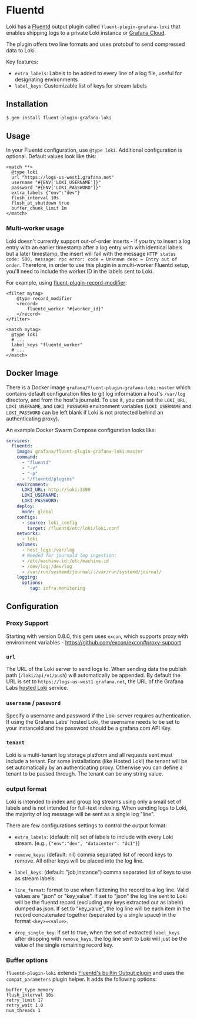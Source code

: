 # Fluentd

Loki has a [Fluentd](https://fluentd.org/) output plugin called
`fluent-plugin-grafana-loki` that enables shipping logs to a private Loki
instance or [Grafana Cloud](https://grafana.com/oss/loki).

The plugin offers two line formats and uses protobuf to send compressed data to
Loki.

Key features:

* `extra_labels`: Labels to be added to every line of a log file, useful for
  designating environments
* `label_keys`: Customizable list of keys for stream labels

## Installation

```bash
$ gem install fluent-plugin-grafana-loki
```

## Usage

In your Fluentd configuration, use `@type loki`. Additional configuration is
optional. Default values look like this:

```
<match **>
  @type loki
  url "https://logs-us-west1.grafana.net"
  username "#{ENV['LOKI_USERNAME']}"
  password "#{ENV['LOKI_PASSWORD']}"
  extra_labels {"env":"dev"}
  flush_interval 10s
  flush_at_shutdown true
  buffer_chunk_limit 1m
</match>
```

### Multi-worker usage

Loki doesn't currently support out-of-order inserts - if you try to insert a log
entry with an earlier timestamp after a log entry with with identical labels but
a later timestamp, the insert will fail with the message
`HTTP status code: 500, message: rpc error: code = Unknown desc = Entry out of
order`. Therefore, in order to use this plugin in a multi-worker Fluentd setup,
you'll need to include the worker ID in the labels sent to Loki.

For example, using
[fluent-plugin-record-modifier](https://github.com/repeatedly/fluent-plugin-record-modifier):

```
<filter mytag>
    @type record_modifier
    <record>
        fluentd_worker "#{worker_id}"
    </record>
</filter>

<match mytag>
  @type loki
  # ...
  label_keys "fluentd_worker"
  # ...
</match>
```

## Docker Image

There is a Docker image `grafana/fluent-plugin-grafana-loki:master` which
contains default configuration files to git log information
a host's `/var/log` directory, and from the host's journald. To use it, you can set
the `LOKI_URL`, `LOKI_USERNAME`, and `LOKI_PASSWORD` environment variables
(`LOKI_USERNAME` and `LOKI_PASSWORD` can be left blank if Loki is not protected
behind an authenticating proxy).

An example Docker Swarm Compose configuration looks like:

```yaml
services:
  fluentd:
    image: grafana/fluent-plugin-grafana-loki:master
    command:
      - "fluentd"
      - "-v"
      - "-p"
      - "/fluentd/plugins"
    environment:
      LOKI_URL: http://loki:3100
      LOKI_USERNAME:
      LOKI_PASSWORD:
    deploy:
      mode: global
    configs:
      - source: loki_config
        target: /fluentd/etc/loki/loki.conf
    networks:
      - loki
    volumes:
      - host_logs:/var/log
      # Needed for journald log ingestion:
      - /etc/machine-id:/etc/machine-id
      - /dev/log:/dev/log
      - /var/run/systemd/journal/:/var/run/systemd/journal/
    logging:
      options:
         tag: infra.monitoring
```

## Configuration

### Proxy Support

Starting with version 0.8.0, this gem uses `excon`, which supports proxy with
environment variables - https://github.com/excon/excon#proxy-support

### `url`

The URL of the Loki server to send logs to. When sending data the publish path
(`/loki/api/v1/push`) will automatically be appended. By default the URL is set to
`https://logs-us-west1.grafana.net`, the URL of the Grafana Labs [hosted
Loki](https://grafana.com/loki) service.

### `username` / `password`

Specify a username and password if the Loki server requires authentication.
If using the Grafana Labs' hosted Loki, the username needs to be set to your
instanceId and the password should be a grafana.com API Key.

### `tenant`

Loki is a multi-tenant log storage platform and all requests sent must include a
tenant. For some installations (like Hosted Loki) the tenant will be set
automatically by an authenticating proxy. Otherwise you can define a tenant to
be passed through. The tenant can be any string value.

### output format

Loki is intended to index and group log streams using only a small set of
labels and is not intended for full-text indexing. When sending logs to Loki,
the majority of log message will be sent as a single log "line".

There are few configurations settings to control the output format:

- `extra_labels`: (default: nil) set of labels to include with every Loki
  stream. (e.g., `{"env":"dev", "datacenter": "dc1"}`)

- `remove_keys`: (default: nil) comma separated list of record keys to
  remove. All other keys will be placed into the log line.

- `label_keys`: (default: "job,instance") comma separated list of keys to use as
  stream labels.

- `line_format`: format to use when flattening the record to a log line. Valid
  values are "json" or "key_value". If set to "json" the log line sent to Loki
  will be the fluentd record (excluding any keys extracted out as labels) dumped
  as json. If set to "key_value", the log line will be each item in the record
  concatenated together (separated by a single space) in the format
  `<key>=<value>`.

- `drop_single_key`: if set to true, when the set of extracted `label_keys`
    after dropping with `remove_keys`, the log line sent to Loki will just be
    the value of the single remaining record key.

### Buffer options

`fluentd-plugin-loki` extends [Fluentd's builtin Output
plugin](https://docs.fluentd.org/v1.0/articles/output-plugin-overview) and uses
the `compat_parameters` plugin helper. It adds the following options:

```
buffer_type memory
flush_interval 10s
retry_limit 17
retry_wait 1.0
num_threads 1
```
